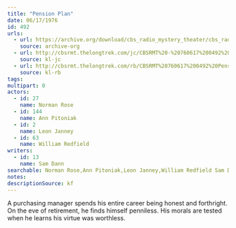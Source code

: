 ```yaml
---
title: "Pension Plan"
date: 06/17/1976
id: 492
urls: 
  - url: https://archive.org/download/cbs_radio_mystery_theater/cbs_radio_mystery_theater-0451-0500.zip/cbs_radio_mystery_theater-0451-0500%2Fcbsrmt_0492_pension_plan.mp3
    source: archive-org
  - url: http://cbsrmt.thelongtrek.com/jc/CBSRMT%20-%20760617%200492%20Pension%20Plan%20vbr%20fb2%20poor%20xtalk_jc.mp3
    source: kl-jc
  - url: http://cbsrmt.thelongtrek.com/rb/CBSRMT%20760617%200492%20Pension%20Plan_wbbm_rb.mp3
    source: kl-rb
tags: 
multipart: 0
actors:  
  - id: 27
    name: Norman Rose  
  - id: 144
    name: Ann Pitoniak  
  - id: 2
    name: Leon Janney  
  - id: 63
    name: William Redfield
writers:  
  - id: 13
    name: Sam Dann
searchable: Norman Rose,Ann Pitoniak,Leon Janney,William Redfield Sam Dann
notes: 
descriptionSource: kf
---
```

A purchasing manager spends his entire career being honest and forthright. On the eve of retirement, he finds himself penniless. His morals are tested when he learns his virtue was worthless.